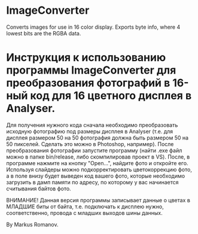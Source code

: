 # ImageConverter
Converts images for use in 16 color display. Exports byte info, where 4 lowest bits are the RGBA data.

# Инструкция к использованию программы ImageConverter для преобразования фотографий в 16-ный код для 16 цветного дисплея в Analyser.

Для получения нужного кода сначала необходимо преобразовать исходную фотографию под размеры дисплея в Analyser (т.е. для дисплея размером 50 на 50 фотография должна быть размером 50 на 50 пикселей. Сделать это можно в Photoshop, например).
После преобразования фотографии запустите программу (найти .exe файл можно в папке bin/release, либо скомпилировав проект в VS). После, в программе нажмите на кнопку "Open...", найдите фото и откройте его. 
Используя слайдеры можно подкорректировать цветокоррекцию фото, а в поле внизу будет выведен код вашего фото, которые необходимо загрузить в дамп памяти по адресу, по которому у вас начинается считывания байтов фото.

ВНИМАНИЕ!
Данная версия программы записывает данные о цветах в МЛАДШИЕ биты от байта, т.е. подключать к дисплею нужно, соответственно, провода с младших выходов шины данных.

By Markus Romanov.


